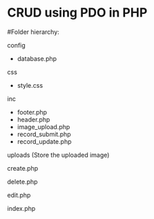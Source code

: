﻿# CRUD using PDO in PHP
 
#Folder hierarchy:

config
- database.php

css
- style.css

inc
- footer.php
- header.php
- image_upload.php
- record_submit.php 
- record_update.php

uploads (Store the uploaded image)

create.php

delete.php

edit.php

index.php
